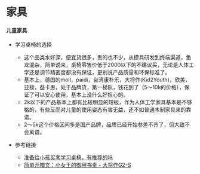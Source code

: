 # 家具

#### 儿童家具
* 学习桌椅的选择
  * 这个品类水好深，便宜货很多，贵的也不少，从模具研发到终端渠道，鱼龙混杂，简单说来，桌椅零售价低于2000以下的不建议买，无论是人体工学还是调节精密度都没有保证，更别说产品质量和环保标准了。
  * 基本上，德国的moll，paidi，台湾康朴乐，大将作(Kid2Youth)，欣美，亚梭，益卡思，处于品牌货，第一梯队，钱花到了（5～10k的价格），保证了可以安心使用，基本上没什么好担心的。
  * 2k以下的产品基本上都有比较明显的短板，作为人体工学家具基本是不够格的，有些反而对儿童的使用姿态有害无益，还不如普通木制家具来的靠谱。
  * 2～5k这个价格区间多是国产品牌，品质已经开始参差不齐了，但大致不会离谱。
  
* 参考链接
  * [准备给小孩买套学习桌椅，有推荐的吗](http://www.anjia818.com/thread-153630-1-1.html)
  * [简单开箱文：小女王的御用书桌 - 大将作G2-S](https://www.chiphell.com/thread-833104-1-1.html)
